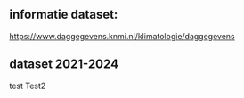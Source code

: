 ## informatie dataset:
https://www.daggegevens.knmi.nl/klimatologie/daggegevens

## dataset 2021-2024
test
Test2